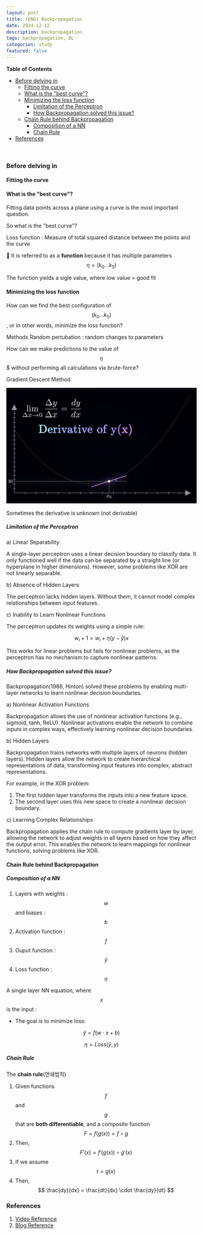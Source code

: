 ```yaml
---
layout: post
title: (ENG) Backpropagation 
date: 2024-12-12
description: backpropagation
tags: backpropagation, DL
categories: study
featured: false
---
```


**Table of Contents**
- [Before delving in](#before-delving-in)
  - [Fitting the curve](#fitting-the-curve)
  - [What is the "best curve"?](#what-is-the-best-curve)
  - [Minimizing the loss function](#minimizing-the-loss-function)
    - [Limitation of the Perceptron](#limitation-of-the-perceptron)
    - [How Backpropagation solved this issue?](#how-backpropagation-solved-this-issue)
  - [Chain Rule behind Backpropagation](#chain-rule-behind-backpropagation)
    - [Composition of a NN](#composition-of-a-nn)
    - [Chain Rule](#chain-rule)
- [References](#references)

<br>

### Before delving in

#### Fitting the curve

#### What is the "best curve"?

Fitting data points across a plane using a curve is the most important question. 

So what is the "best curve"?

Loss function : Measure of total squared distance between the points and the curve

🧠 It is referred to as a **function** because it has multiple parameters $$ \eta = (k_0 ... k_5) $$

The function yields a sigle value, where low value = good fit

#### Minimizing the loss function

How can we find the best configuration of $$ (k_0 ... k_5) $$, or in other words, minimize the loss function?

Methods
Random pertubation : random changes to parameters

How can we make predictions to the value of $$\eta$$$ without performing all calculations via brute-force?

Gradient Descent Method

![Derivative of a function](image.png)

Sometimes the derivative is unknown (not derivable)


##### Limitation of the Perceptron

a) Linear Separability

A single-layer perceptron uses a linear decision boundary to classify data.
It only functioned well if the data can be separated by a straight line (or hyperplane in higher dimensions).
However, some problems like XOR are not linearly separable.

b) Absence of Hidden Layers

The perceptron lacks hidden layers. Without them, it cannot model complex relationships between input features.

c) Inability to Learn Nonlinear Functions

The perceptron updates its weights using a simple rule:

$$w_i+1=w_i + \eta(y-\hat{y})x$$

This works for linear problems but fails for nonlinear problems, as the perceptron has no mechanism to capture nonlinear patterns.


##### How Backpropagation solved this issue?

Backpropagation(1986, Hinton) solved these problems by enabling multi-layer networks to learn nonlinear decision boundaries.

a) Nonlinear Activation Functions

Backpropagation allows the use of nonlinear activation functions (e.g., sigmoid, tanh, ReLU).
Nonlinear activations enable the network to combine inputs in complex ways, effectively learning nonlinear decision boundaries.

b) Hidden Layers

Backpropagation trains networks with multiple layers of neurons (hidden layers).
Hidden layers allow the network to create hierarchical representations of data, transforming input features into complex, abstract representations.

For example, in the XOR problem:
1. The first hidden layer transforms the inputs into a new feature space.
2. The second layer uses this new space to create a nonlinear decision boundary.

c) Learning Complex Relationships

Backpropagation applies the chain rule to compute gradients layer by layer, allowing the network to adjust weights in all layers based on how they affect the output error.
This enables the network to learn mappings for nonlinear functions, solving problems like XOR.


#### Chain Rule behind Backpropagation

##### Composition of a NN

1. Layers with weights : $$w$$ and biases : $$b$$
2. Activation function : $$f$$
3. Ouput function : $$\hat{y}$$
4. Loss function : $$\eta$$

A single layer NN equation, where $$x$$ is the input :

- The goal is to minimize loss:

$$ \hat{y} = f(w \cdot x + b) $$

$$\eta=Loss(\hat{y} ,y)$$

##### Chain Rule

The **chain rule**(연쇄법칙)

1. Given functions $$f$$ and $$g$$ that are **both differentiable**, and a composite function $$ F = f(g(x)) = f \circ g $$
2. Then, $$ F'(x) = f'(g(x)) \circ g'(x)$$
3. If we assume $$ t=g(x) $$
4. Then, $$ \frac{dy}{dx} = \frac{dt}{dx} \cdot \frac{dy}{dt} $$



### References

1. [Video Reference](https://www.youtube.com/watch?v=tIeHLnjs5U8)
2. [Blog Reference](https://evan-moon.github.io/2018/07/19/deep-learning-backpropagation/)



